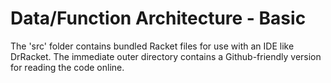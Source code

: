# Data/Function Architecture - Basic

The 'src' folder contains bundled Racket files for use with an IDE like DrRacket.
The immediate outer directory contains a Github-friendly version for reading the code online.
